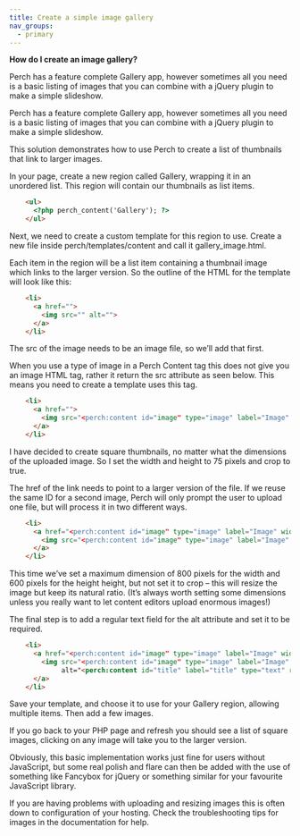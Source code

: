 ```yaml
---
title: Create a simple image gallery
nav_groups:
  - primary
---
```


**How do I create an image gallery?**

Perch has a feature complete Gallery app, however sometimes all you need is a basic listing of images that you can combine with a jQuery plugin to make a simple slideshow.

Perch has a feature complete Gallery app, however sometimes all you need is a basic listing of images that you can combine with a jQuery plugin to make a simple slideshow.

This solution demonstrates how to use Perch to create a list of thumbnails that link to larger images.

In your page, create a new region called Gallery, wrapping it in an unordered list. This region will contain our thumbnails as list items.

```html
    <ul>
      <?php perch_content('Gallery'); ?>
    </ul>
```

Next, we need to create a custom template for this region to use. Create a new file inside perch/templates/content and call it gallery_image.html.

Each item in the region will be a list item containing a thumbnail image which links to the larger version. So the outline of the HTML for the template will look like this:

```html
    <li>
      <a href="">
        <img src="" alt="">
      </a>
    </li>
```

The src of the image needs to be an image file, so we’ll add that first.

When you use a type of image in a Perch Content tag this does not give you an image HTML tag, rather it return the src attribute as seen below. This means you need to create a template uses this tag.

```html
    <li>
      <a href="">
        <img src="<perch:content id="image" type="image" label="Image" width="75" height="75" crop>" alt="">
      </a>
    </li>
```

I have decided to create square thumbnails, no matter what the dimensions of the uploaded image. So I set the width and height to 75 pixels and crop to true.

The href of the link needs to point to a larger version of the file. If we reuse the same ID for a second image, Perch will only prompt the user to upload one file, but will process it in two different ways.

```html
    <li>
      <a href="<perch:content id="image" type="image" label="Image" width="800" height="600">">
        <img src="<perch:content id="image" type="image" label="Image" width="75" height="75" crop>" alt="">
      </a>
    </li>
```

This time we’ve set a maximum dimension of 800 pixels for the width and 600 pixels for the height height, but not set it to crop – this will resize the image but keep its natural ratio. (It’s always worth setting some dimensions unless you really want to let content editors upload enormous images!)

The final step is to add a regular text field for the alt attribute and set it to be required.

```html
    <li>
      <a href="<perch:content id="image" type="image" label="Image" width="800" height="600">">
        <img src="<perch:content id="image" type="image" label="Image" width="75" height="75" crop>"
             alt="<perch:content id="title" label="title" type="text" required>">
      </a>
    </li>
```

Save your template, and choose it to use for your Gallery region, allowing multiple items. Then add a few images.

If you go back to your PHP page and refresh you should see a list of square images, clicking on any image will take you to the larger version.

Obviously, this basic implementation works just fine for users without JavaScript, but some real polish and flare can then be added with the use of something like Fancybox for jQuery or something similar for your favourite JavaScript library.

If you are having problems with uploading and resizing images this is often down to configuration of your hosting. Check the troubleshooting tips for images in the documentation for help.
